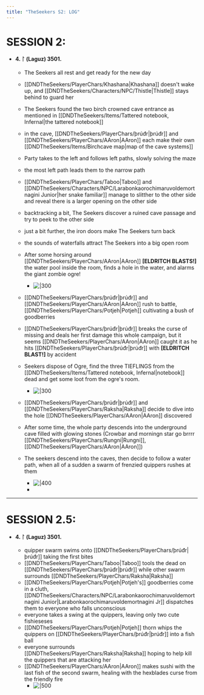 ```yaml
---
title: "TheSeekers S2: LOG"
---
```


# SESSION 2:


- #### 4. ᛚ (Laguz) 3501.  
	- The Seekers all rest and get ready for the new day 
	- [[DNDTheSeekers/PlayerChars/Khashana|Khashana]] doesn't wake up, and [[DNDTheSeekers/Characters/NPC/Thistle|Thistle]] stays behind to guard her  
	- The Seekers found the two birch crowned cave entrance as mentioned in [[DNDTheSeekers/Items/Tattered notebook, Infernal|the tattered notebook]]   
	- in the cave, [[DNDTheSeekers/PlayerChars/þrúđr|þrúđr]] and [[DNDTheSeekers/PlayerChars/AAron|AAron]] each make their own [[DNDTheSeekers/Items/Birchcave map|map of the cave systems]]   
	- Party takes to the left and follows left paths, slowly solving the maze  
	- the most left path leads them to the narrow path  
	- [[DNDTheSeekers/PlayerChars/Taboo|Taboo]] and [[DNDTheSeekers/Characters/NPC/Larabonkaorochimaruvoldemortnagini Junior|her snake familiar]] manage to slitther to the other side and reveal there is a larger opening on the other side   
	- backtracking a bit, The Seekers discover a ruined cave passage and try to peek to the other side  
	- just a bit further, the iron doors make The Seekers turn back   
	- the sounds of waterfalls attract The Seekers into a big open room  
	- After some horsing around [[DNDTheSeekers/PlayerChars/AAron|AAron]] **[ELDRITCH BLASTS!]** the water pool inside the room, finds a hole in the water, and alarms the giant zombie ogre! 
		- ![|300](DNDTheSeekers/images/zombieogre.png)  
	
	- [[DNDTheSeekers/PlayerChars/þrúđr|þrúđr]] and [[DNDTheSeekers/PlayerChars/AAron|AAron]] rush to battle, [[DNDTheSeekers/PlayerChars/Potjeh|Potjeh]] cultivating a bush of goodberries  
	- [[DNDTheSeekers/PlayerChars/þrúđr|þrúđr]] breaks the curse of missing and deals her first damage this whole campaign, but it seems [[DNDTheSeekers/PlayerChars/AAron|AAron]] caught it as he hits [[DNDTheSeekers/PlayerChars/þrúđr|þrúđr]] with **[ELDRITCH BLAST!]** by accident  
	- Seekers dispose of Ogre, find the three TIEFLINGS from the [[DNDTheSeekers/Items/Tattered notebook, Infernal|notebook]] dead and get some loot from the ogre's room.  
		- ![|300](DNDTheSeekers/images/ogrebattle.png)
	- [[DNDTheSeekers/PlayerChars/þrúđr|þrúđr]] and [[DNDTheSeekers/PlayerChars/Raksha|Raksha]] decide to dive into the hole [[DNDTheSeekers/PlayerChars/AAron|AAron]] discovered  
	- After some time, the whole party descends into the underground cave filled with glowing stones (Crowbar and morningn star go brrrr [[DNDTheSeekers/PlayerChars/Rungni|Rungni]], [[DNDTheSeekers/PlayerChars/AAron|AAron]])  
	- The seekers descend into the caves, then decide to follow a water path, when all of a sudden a swarm of frenzied quippers rushes at them   
		- ![|400](DNDTheSeekers/images/swarmquippers.png)  
		- 
___

# SESSION 2.5:

- #### 4. ᛚ (Laguz) 3501.
	- quipper swarm swims onto [[DNDTheSeekers/PlayerChars/þrúđr|þrúđr]] taking the first bites
	- [[DNDTheSeekers/PlayerChars/Taboo|Taboo]] tools the dead on [[DNDTheSeekers/PlayerChars/þrúđr|þrúđr]] while other swarm surrounds [[DNDTheSeekers/PlayerChars/Raksha|Raksha]]
	- [[DNDTheSeekers/PlayerChars/Potjeh|Potjeh's]] goodberries come in a cluth, [[DNDTheSeekers/Characters/NPC/Larabonkaorochimaruvoldemortnagini Junior|Larabonkaorochimaruvoldemortnagini Jr]] dispatches them to everyone who falls unconscious 
	- everyone takes a swing at the quippers, leaving only two cute fishieseses
	- [[DNDTheSeekers/PlayerChars/Potjeh|Potjeh]] thorn whips the quippers on [[DNDTheSeekers/PlayerChars/þrúđr|þrúđr]] into a fish ball
	- everyone surrounds [[DNDTheSeekers/PlayerChars/Raksha|Raksha]] hoping to help kill the quippers that are attacking her
	- [[DNDTheSeekers/PlayerChars/AAron|AAron]] makes sushi with the last fish of the second swarm, healing with the hexblades curse from the friendly fire
		- ![|500](DNDTheSeekers/images/feshes.png)
